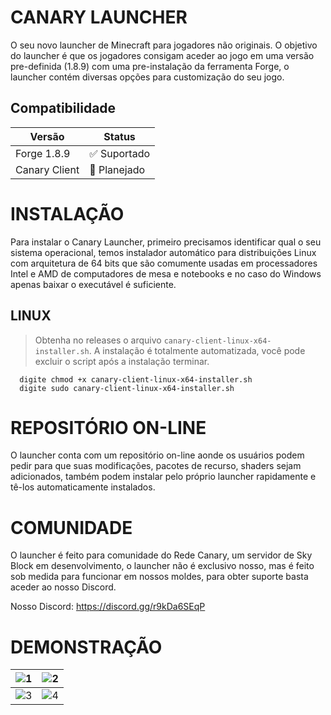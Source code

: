 # CANARY LAUNCHER

O seu novo launcher de Minecraft para jogadores não originais. O objetivo do launcher é que os jogadores consigam aceder ao jogo em uma versão pre-definida (1.8.9) com uma pre-instalação da ferramenta Forge, o launcher contém diversas opções para customização do seu jogo.

## Compatibilidade

| Versão | Status       |
|--------|--------------|
| Forge 1.8.9   | ✅ Suportado |
| Canary Client | 🚧 Planejado |

# INSTALAÇÃO
Para instalar o Canary Launcher, primeiro precisamos identificar qual o seu sistema operacional, temos instalador automático para distribuições Linux com arquitetura de 64 bits que são comumente usadas em processadores Intel e AMD de computadores de mesa e notebooks e no caso do Windows apenas baixar o executável é suficiente.

## LINUX
> Obtenha no releases o arquivo ``canary-client-linux-x64-installer.sh``.
> A instalação é totalmente automatizada, você pode excluir o script após a instalação terminar.
```
  digite chmod +x canary-client-linux-x64-installer.sh
  digite sudo canary-client-linux-x64-installer.sh
```

# REPOSITÓRIO ON-LINE
O launcher conta com um repositório on-line aonde os usuários podem pedir para que suas modificações, pacotes de recurso, shaders sejam adicionados, também podem instalar pelo próprio launcher rapidamente e tê-los automaticamente instalados.

# COMUNIDADE
O launcher é feito para comunidade do Rede Canary, um servidor de Sky Block em desenvolvimento, o launcher não é exclusivo nosso, mas é feito sob medida para funcionar em nossos moldes, para obter suporte basta aceder ao nosso Discord.

Nosso Discord: https://discord.gg/r9kDa6SEqP

# DEMONSTRAÇÃO

| ![1](https://imgur.com/qBUogJv.png) | ![2](https://imgur.com/ZSpRnlW.png) |
|--------------------------------------|--------------------------------------|
| ![3](https://imgur.com/YtYNz6C.png) | ![4](https://imgur.com/zvk2Kmy.png) |
